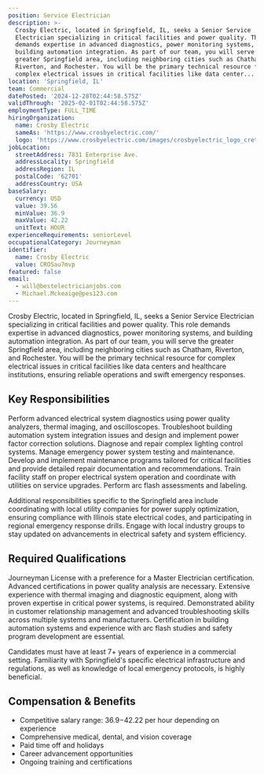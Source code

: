 ```yaml
---
position: Service Electrician
description: >-
  Crosby Electric, located in Springfield, IL, seeks a Senior Service
  Electrician specializing in critical facilities and power quality. This role
  demands expertise in advanced diagnostics, power monitoring systems, and
  building automation integration. As part of our team, you will serve the
  greater Springfield area, including neighboring cities such as Chatham,
  Riverton, and Rochester. You will be the primary technical resource for
  complex electrical issues in critical facilities like data center...
location: 'Springfield, IL'
team: Commercial
datePosted: '2024-12-28T02:44:58.575Z'
validThrough: '2025-02-01T02:44:58.575Z'
employmentType: FULL_TIME
hiringOrganization:
  name: Crosby Electric
  sameAs: 'https://www.crosbyelectric.com/'
  logo: 'https://www.crosbyelectric.com/images/crosbyelectric_logo_crete.png'
jobLocation:
  streetAddress: 7831 Enterprise Ave.
  addressLocality: Springfield
  addressRegion: IL
  postalCode: '62701'
  addressCountry: USA
baseSalary:
  currency: USD
  value: 39.56
  minValue: 36.9
  maxValue: 42.22
  unitText: HOUR
experienceRequirements: seniorLevel
occupationalCategory: Journeyman
identifier:
  name: Crosby Electric
  value: CROSau7mvp
featured: false
email:
  - will@bestelectricianjobs.com
  - Michael.Mckeaige@pes123.com
---
```




Crosby Electric, located in Springfield, IL, seeks a Senior Service Electrician specializing in critical facilities and power quality. This role demands expertise in advanced diagnostics, power monitoring systems, and building automation integration. As part of our team, you will serve the greater Springfield area, including neighboring cities such as Chatham, Riverton, and Rochester. You will be the primary technical resource for complex electrical issues in critical facilities like data centers and healthcare institutions, ensuring reliable operations and swift emergency responses.

## Key Responsibilities
Perform advanced electrical system diagnostics using power quality analyzers, thermal imaging, and oscilloscopes. Troubleshoot building automation system integration issues and design and implement power factor correction solutions. Diagnose and repair complex lighting control systems. Manage emergency power system testing and maintenance. Develop and implement maintenance programs tailored for critical facilities and provide detailed repair documentation and recommendations. Train facility staff on proper electrical system operation and coordinate with utilities on service upgrades. Perform arc flash assessments and labeling.

Additional responsibilities specific to the Springfield area include coordinating with local utility companies for power supply optimization, ensuring compliance with Illinois state electrical codes, and participating in regional emergency response drills. Engage with local industry groups to stay updated on advancements in electrical safety and system efficiency.

## Required Qualifications
Journeyman License with a preference for a Master Electrician certification. Advanced certifications in power quality analysis are necessary. Extensive experience with thermal imaging and diagnostic equipment, along with proven expertise in critical power systems, is required. Demonstrated ability in customer relationship management and advanced troubleshooting skills across multiple systems and manufacturers. Certification in building automation systems and experience with arc flash studies and safety program development are essential. 

Candidates must have at least 7+ years of experience in a commercial setting. Familiarity with Springfield's specific electrical infrastructure and regulations, as well as knowledge of local emergency protocols, is highly beneficial.

## Compensation & Benefits
- Competitive salary range: $36.9-$42.22 per hour depending on experience
- Comprehensive medical, dental, and vision coverage
- Paid time off and holidays
- Career advancement opportunities
- Ongoing training and certifications
